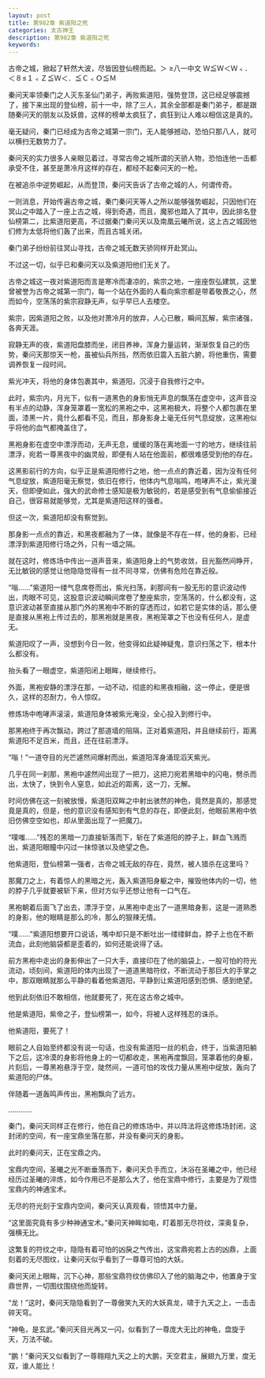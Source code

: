 ```yaml
---
layout: post
title: 第982章 紫道阳之死
categories: 太古神王
description: 第982章 紫道阳之死
keywords:
---
```


古帝之城，掀起了轩然大波，尽皆因登仙榜而起。＞ ≥八一中文 Ｗ≦Ｗ＜Ｗ﹤．＜８≤１﹤Ｚ≦Ｗ＜．≦Ｃ﹤Ｏ≦Ｍ

秦问天率领秦门之人灭东圣仙门弟子，再败紫道阳，强势登顶，这已经足够震撼了，接下来出现的登仙榜，前十一中，除了三人，其余全部都是秦门弟子，都是跟随秦问天的朋友以及妖兽，这样的榜单太疯狂了，疯狂到让人难以相信这是真的。

毫无疑问，秦门已经成为古帝之城第一宗门，无人能够撼动，恐怕只那八人，就可以横扫无数势力了。

秦问天的实力很多人亲眼见着过，寻常古帝之城所谓的天骄人物，恐怕连他一击都承受不住，甚至是萧冷月这样的存在，都经不起秦问天的一枪。

在被追杀中逆势崛起，从而登顶，秦问天告诉了古帝之城的人，何谓传奇。

一则消息，开始传遍古帝之城，秦门秦问天等人之所以能够强势崛起，只因他们在冥山之中踏入了一座上古之城，得到奇遇，而且，魔邪也踏入了其中，因此排名登仙榜第二，比紫道阳更高，不过据秦门秦问天以及南凰云曦所说，这上古之城因他们修为太低将他们轰了出来，而且古城关闭。

秦门弟子纷纷前往冥山寻找，古帝之城无数天骄同样开赴冥山。

不过这一切，似乎已和秦问天以及紫道阳他们无关了。

古帝之城这一夜对紫道阳而言是寒冷而凄凉的，紫宗之地，一座座恢弘建筑，这里曾被誉为古帝之城第一宗门，每一个站在外面的人看向紫宗都是带着敬畏之心，然而如今，空荡荡的紫宗寂静无声，似乎早已人去楼空。

紫宗，因紫道阳之败，以及他对萧冷月的放弃，人心已散，瞬间瓦解，紫宗诸强，各奔天涯。

寂静无声的夜，紫道阳盘膝而坐，闭目养神，浑身力量运转，渐渐恢复自己的伤势，秦问天那惊天一枪，虽被仙兵所挡，然而依旧震入五脏六腑，将他重伤，需要调养恢复一段时间。

紫光冲天，将他的身体包裹其中，紫道阳，沉浸于自我修行之中。

此时，紫宗内，月光下，似有一道黑色的身影悄无声息的飘荡在虚空中，这声音没有半点的动静，浑身笼罩着一宽松的黑袍之中，这黑袍极大，将整个人都包裹在里面，漆黑一片，竟什么都看不见，而且，那身影身上毫无任何气息绽放，这黑袍似乎将他的血气都掩盖住了。

黑袍身影在虚空中漂浮而动，无声无息，缓缓的落在离地面一寸的地方，继续往前漂浮，宛若一尊黑夜中的幽灵般，即便有人站在他面前，都很难感受到他的存在。

这黑影前行的方向，似乎正是紫道阳修行之地，他一点点的靠近着，因为没有任何气息绽放，紫道阳毫无察觉，依旧在修行，他体内气息嗡鸣，咆哮声不止，紫光漫天，但即便如此，强大的武命修士感知是极为敏锐的，若是感受到有气息偷偷接近自己，很容易就能够觉，尤其是紫道阳这样的强者。

但这一次，紫道阳却没有察觉到。

那身影一点点的靠近，和黑夜都融为了一体，就像是不存在一样，他的身影，已经漂浮到紫道阳修行场之外，只有一墙之隔。

就在这时，修炼场中传出一道声音来，紫道阳身上的气势收敛，目光豁然间睁开，无比敏锐的感觉让他隐隐觉得有一丝不同寻常，仿佛有危险在靠近般。

“嗡……”紫道阳一缕气息席卷而出，紫光扫荡，刹那间有一股无形的意识波动传出，肉眼不可见，这股意识波动瞬间席卷了整座紫宗，空荡荡的，什么都没有，这意识波动甚至直接从那门外的黑袍中不断的穿透而过，如若它是实体的话，那么便是直接从黑袍上传过去的，那黑袍就是黑夜，黑袍笼罩之下也没有任何人，是虚无。

紫道阳叹了一声，没想到今日一败，他变得如此疑神疑鬼，意识扫荡之下，根本什么都没有。

抬头看了一眼虚空，紫道阳闭上眼眸，继续修行。

外面，黑袍安静的漂浮在那，一动不动，彻底的和黑夜相融，这一停止，便是很久，这样的忍耐力，令人惊叹。

修炼场中咆哮声滚滚，紫道阳身体被紫光淹没，全心投入到修行中。

那黑袍终于再次飘动，跨过了那道墙的阻隔，正对着紫道阳，并且继续前行，距离紫道阳不足百米，而且，还在往前漂浮。

“嗡！”一道夺目的光芒遽然间爆射而出，紫道阳浑身涌现滔天紫光。

几乎在同一刹那，黑袍中遽然间出现了一把刀，这把刀宛若黑暗中的闪电，劈杀而出，太快了，快到令人窒息，如此近的距离，这一刀，无解。

时间仿佛在这一刻被放慢，紫道阳双眸之中射出骇然的神色，竟然是真的，那感觉竟是真的，但是，他的意识没有感知到有气息的存在，即便此刻，他眼前黑袍中依旧仿佛空空如也，却从里面出现了一把魔刀。

“噗嗤……”残忍的黑暗一刀直接斩落而下，斩在了紫道阳的脖子上，鲜血飞溅而出，紫道阳眼瞳中闪过一抹惊骇以及绝望之色。

他紫道阳，登仙榜第一强者，古帝之城无敌的存在，竟然，被人猎杀在这里吗？

那魔刀之上，有着惊人的黑暗之光，轰入紫道阳身躯之中，摧毁他体内的一切，他的脖子几乎就要被斩下来，但对方似乎还想让他有一口气在。

黑袍朝着后面飞了出去，漂浮于空，从黑袍中走出了一道黑暗身影，这是一道熟悉的身影，他的眼睛是那么的冷，那么的狠辣无情。

“噗……”紫道阳想要开口说话，嘴中却只是不断吐出一缕缕鲜血，脖子上也在不断流血，此刻他脑袋都是歪着的，如何还能说得了话。

前方黑袍中走出的身影伸出了一只大手，直接印在了他的脑袋上，一股可怕的符光流动，顷刻间，紫道阳的体内出现了一道道黑暗符纹，不断流动于那巨大的手掌之中，那双眼睛就那么平静的看着他紫道阳，平静到让紫道阳感到恐惧、感到绝望。

他到此刻依旧不敢相信，他就要死了，死在这古帝之城中。

他是紫道阳，紫帝之子，登仙榜第一，如今，将被人这样残忍的诛杀。

他紫道阳，要死了！

眼前之人自始至终都没有说一句话，也没有紫道阳一丝的机会，终于，当紫道阳躺下之后，这冷漠的身影将他身上的一切都收走，黑袍再度飘回，笼罩着他的身躯，片刻后，一尊黑袍悬浮于空，陡然间，一道可怕的攻伐力量从黑袍中绽放，轰向了紫道阳的尸体。

伴随着一道轰鸣声传出，黑袍飘向了远方。

…………

秦门，秦问天同样正在修行，他在自己的修炼场中，并以阵法将这修炼场封闭，这封闭的空间，有一座宝鼎坐落在那，并没有秦问天的身影。

此时的秦问天，正在宝鼎之内。

宝鼎内空间，圣曦之光不断垂落而下，秦问天负手而立，沐浴在圣曦之中，他已经经历过圣曦的淬炼，如今作用已不是那么大了，他在宝鼎中修行，主要是为了观悟宝鼎内的神通宝术。

无尽的符光刻于宝鼎内空间，秦问天认真观看，领悟其中力量。

“这里面究竟有多少种神通宝术。”秦问天神眸如电，盯着那无尽符纹，深奥复杂，强横无比。

这繁复的符纹之中，隐隐有着可怕的凶戾之气传出，这宝鼎宛若上古的凶鼎，上面刻着的无尽图纹，让秦问天似乎看到了一尊尊可怕的大妖。

秦问天闭上眼眸，沉下心神，那些宝鼎符纹仿佛印入了他的脑海之中，他置身于宝鼎世界，一切图纹围绕他而旋转。

“龙！”这时，秦问天隐隐看到了一尊傲笑九天的大妖真龙，啸于九天之上，一击击碎天穹。

“神龟，是玄武。”秦问天目光再又一闪，似看到了一尊庞大无比的神龟，盘旋于天，万法不破。

“鹏！”秦问天又似看到了一尊翱翔九天之上的大鹏，天空君主，展翅九万里，度无双，谁人能比！
